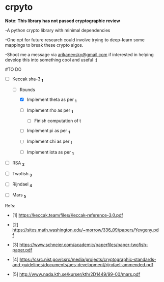 # crpyto

**Note: This library has not passed cryptographic review**

-A python crypto library with minimal dependencies

-One opt for future research could involve trying to deep-learn some mappings to break these crypto algos.

-Shoot me a message via arikanevsky@gmail.com if interested in helping develop this into something cool and useful :)

#TO DO
- [ ] Keccak sha-3 **<sub>1</sub>**
  
  - [ ] Rounds
  
    - [X] Implement theta as per **<sub>1</sub>**
          
    - [ ] Implement rho as per **<sub>1</sub>**
          
      - [ ] Finish computation of t 
          
    - [ ] Implement pi as per **<sub>1</sub>**
          
    - [ ] Implement chi as per **<sub>1</sub>**
          
    - [ ] Implement iota as per **<sub>1</sub>**

- [ ] RSA **<sub>2</sub>**
- [ ] Twofish **<sub>3</sub>**
- [ ] Rijndael **<sub>4</sub>**
- [ ] Mars **<sub>5</sub>**

Refs:

- [1] https://keccak.team/files/Keccak-reference-3.0.pdf

- [2] https://sites.math.washington.edu/~morrow/336_09/papers/Yevgeny.pdf

- [3] https://www.schneier.com/academic/paperfiles/paper-twofish-paper.pdf

- [4] https://csrc.nist.gov/csrc/media/projects/cryptographic-standards-and-guidelines/documents/aes-development/rijndael-ammended.pdf

- [5] http://www.nada.kth.se/kurser/kth/2D1449/99-00/mars.pdf
